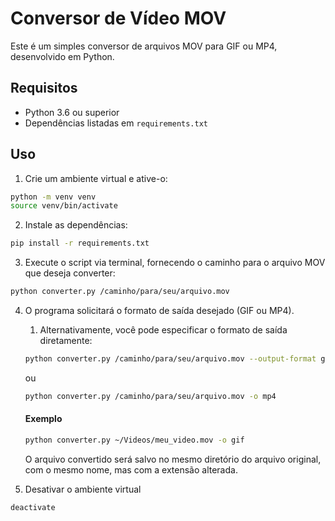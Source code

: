# Conversor de Vídeo MOV

Este é um simples conversor de arquivos MOV para GIF ou MP4, desenvolvido em Python.

## Requisitos

- Python 3.6 ou superior
- Dependências listadas em `requirements.txt`

## Uso

1. Crie um ambiente virtual e ative-o:

```bash
python -m venv venv
source venv/bin/activate
```

2. Instale as dependências:

```bash
pip install -r requirements.txt
```

3. Execute o script via terminal, fornecendo o caminho para o arquivo MOV que deseja converter:

```bash
python converter.py /caminho/para/seu/arquivo.mov
```

4. O programa solicitará o formato de saída desejado (GIF ou MP4).

   1. Alternativamente, você pode especificar o formato de saída diretamente:

    ```bash
    python converter.py /caminho/para/seu/arquivo.mov --output-format gif
    ```

    ou

    ```bash
    python converter.py /caminho/para/seu/arquivo.mov -o mp4
    ```

    #### Exemplo

    ```bash
    python converter.py ~/Videos/meu_video.mov -o gif
    ```

    O arquivo convertido será salvo no mesmo diretório do arquivo original, com o mesmo nome, mas com a extensão alterada.

5. Desativar o ambiente virtual

```bash
deactivate
```
